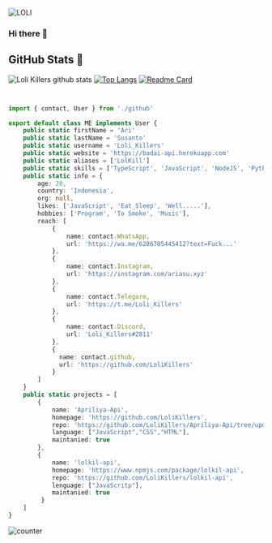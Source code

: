![LOLI](https://raw.githubusercontent.com/LoliKillers/LoliKillers/main/preview.gif)
### Hi there 👋


## GitHub Stats 🌟

![Loli Killers github stats](https://github-readme-stats.vercel.app/api?username=LoliKillers&theme=chartreuse-dark&count_private=true&show_icons=true&cache_seconds=1800)
[![Top Langs](https://github-readme-stats.vercel.app/api/top-langs/?username=LoliKillers&theme=chartreuse-dark&layout=compact)](https://github.com/LoliKillers/LoliKillers)
[![Readme Card](https://github-readme-stats.vercel.app/api/pin/?username=LoliKillers&repo=Apriliya-Api&theme=blue-green)](https://github.com/LoliKillers/LoliKillers)

```TypeScript


import { contact, User } from './github'

export default class ME implements User {
    public static firstName = 'Ari'
    public static lastName = 'Susanto'
    public static username = 'Loli_Killers'
    public static website = 'https://badai-api.herokuapp.com'
    public static aliases = ['LolKill']
    public static skills = ['TypeScript', 'JavaScript', 'NodeJS', 'Python']
    public static info = {
        age: 20,
        country: 'Indonesia',
        org: null,
        likes: ['JavaScript', 'Eat_Sleep', 'Well.....'],
        hobbies: ['Program', 'To Smoke', 'Music'],
        reach: [
            {
                name: contact.WhatsApp,
                url: 'https://wa.me/6286785445412?text=Fuck...'
            },
            {
                name: contact.Instagram,
                url: 'https://instagram.com/ariasu.xyz'
            },
            {
                name: contact.Telegarm,
                url: 'https://t.me/Loli_Killers'
            },
            {
                name: contact.Discord,
                url: 'Loli_Killers#2811'
            },
            {
              name: contact.github,
              url: 'https://github.com/LoliKillers'
            }
        ]
    }
    public static projects = [
        {
            name: 'Apriliya-Api',
            homepage: 'https://github.com/LoliKillers',
            repo: 'https://github.com/LoliKillers/Apriliya-Api/tree/update1',
            language: ["JavaScript","CSS","HTML"],
            maintanied: true
        },
        {
            name: 'lolkil-api',
            homepage: 'https://www.npmjs.com/package/lolkil-api',
            repo: 'https://github.com/LoliKillers/lolkil-api',
            lenguage: ["JavaScritp"],
            maintanied: true
         }
    ]
}

```

![counter](https://komarev.com/ghpvc/?username=LoliKillers&style=flat-square)

